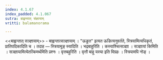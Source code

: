 ```yaml
---
index: 4.1.67
index_padded: 4.1.067
sutra: बाह्वन्तात्‌ संज्ञायाम्
vritti: balamanorama

---
```

<<बाह्वन्तात् सञ्ज्ञायाम्>> - बाह्वन्तात्सञ्ज्ञायाम् । "ऊङुत" इत्यत ऊङित्यनुवर्तते, स्त्रियामित्यधिकृतं, प्रातिपदिकादिति च । तदाह — स्त्रियामूङ् स्यादिति । भद्रबाहूरिति । कस्याश्चित्सञ्ज्ञा । सञ्ज्ञायां किमिति । सञ्ज्ञायामित्येतत्किमर्थमिति प्रश्नः । वृत्तबहुरिति । वृत्तौ बाहू यस्या इति विग्रहः । स्त्रियामपि नोङ् ।